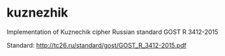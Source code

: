 # kuznezhik
Implementation of Kuznechik cipher Russian standard GOST R 3412-2015

Standard: http://tc26.ru/standard/gost/GOST_R_3412-2015.pdf
